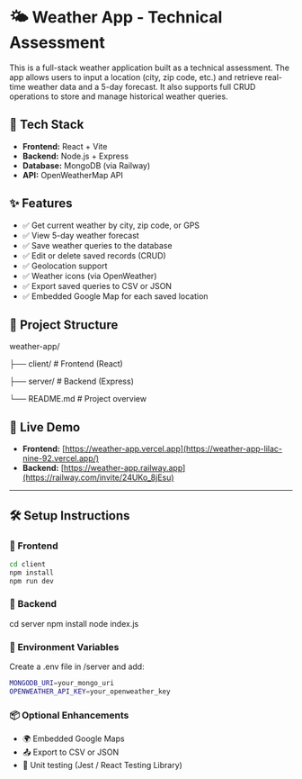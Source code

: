 # 🌤️ Weather App - Technical Assessment

This is a full-stack weather application built as a technical assessment. The app allows users to input a location (city, zip code, etc.) and retrieve real-time weather data and a 5-day forecast. It also supports full CRUD operations to store and manage historical weather queries.

## 🔧 Tech Stack

- **Frontend:** React + Vite
- **Backend:** Node.js + Express
- **Database:** MongoDB (via Railway)
- **API:** OpenWeatherMap API

## ✨ Features

- ✅ Get current weather by city, zip code, or GPS
- ✅ View 5-day weather forecast
- ✅ Save weather queries to the database
- ✅ Edit or delete saved records (CRUD)
- ✅ Geolocation support
- ✅ Weather icons (via OpenWeather)
- ✅ Export saved queries to CSV or JSON
- ✅ Embedded Google Map for each saved location

## 📂 Project Structure

weather-app/

├── client/ # Frontend (React)

├── server/ # Backend (Express)

└── README.md # Project overview


## 🚀 Live Demo

- **Frontend:** [https://weather-app.vercel.app](https://weather-app-lilac-nine-92.vercel.app/)
- **Backend:** [https://weather-app.railway.app](https://railway.com/invite/24UKo_8jEsu)

---

## 🛠️ Setup Instructions

### 🔹 Frontend
```bash
cd client
npm install
npm run dev
```
### 🔹 Backend
cd server
npm install
node index.js

### 🔹 Environment Variables
Create a .env file in /server and add:
```bash
MONGODB_URI=your_mongo_uri
OPENWEATHER_API_KEY=your_openweather_key
```
### 📦 Optional Enhancements
- 🌍 Embedded Google Maps
- 📤 Export to CSV or JSON
- 🧪 Unit testing (Jest / React Testing Library)

